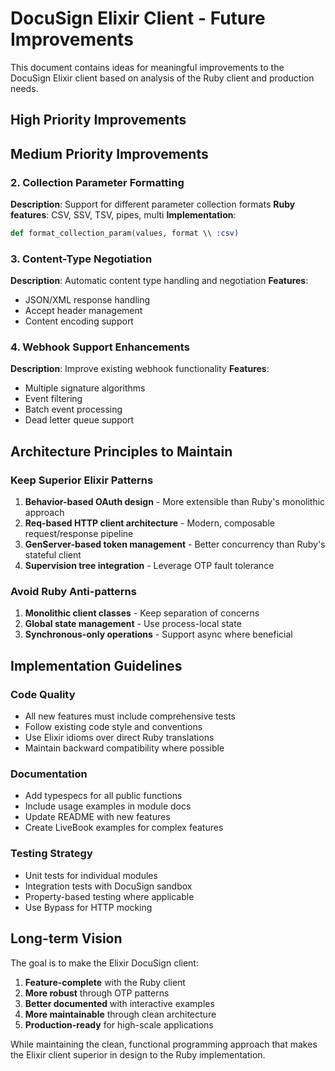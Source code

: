 # DocuSign Elixir Client - Future Improvements

This document contains ideas for meaningful improvements to the DocuSign Elixir client based on analysis of the Ruby client and production needs.

## High Priority Improvements

## Medium Priority Improvements

### 2. Collection Parameter Formatting

**Description**: Support for different parameter collection formats
**Ruby features**: CSV, SSV, TSV, pipes, multi
**Implementation**:

```elixir
def format_collection_param(values, format \\ :csv)
```

### 3. Content-Type Negotiation

**Description**: Automatic content type handling and negotiation
**Features**:

- JSON/XML response handling
- Accept header management
- Content encoding support

### 4. Webhook Support Enhancements

**Description**: Improve existing webhook functionality
**Features**:

- Multiple signature algorithms
- Event filtering
- Batch event processing
- Dead letter queue support

## Architecture Principles to Maintain

### Keep Superior Elixir Patterns

1. **Behavior-based OAuth design** - More extensible than Ruby's monolithic approach
2. **Req-based HTTP client architecture** - Modern, composable request/response pipeline
3. **GenServer-based token management** - Better concurrency than Ruby's stateful client
4. **Supervision tree integration** - Leverage OTP fault tolerance

### Avoid Ruby Anti-patterns

1. **Monolithic client classes** - Keep separation of concerns
2. **Global state management** - Use process-local state
3. **Synchronous-only operations** - Support async where beneficial

## Implementation Guidelines

### Code Quality

- All new features must include comprehensive tests
- Follow existing code style and conventions
- Use Elixir idioms over direct Ruby translations
- Maintain backward compatibility where possible

### Documentation

- Add typespecs for all public functions
- Include usage examples in module docs
- Update README with new features
- Create LiveBook examples for complex features

### Testing Strategy

- Unit tests for individual modules
- Integration tests with DocuSign sandbox
- Property-based testing where applicable
- Use Bypass for HTTP mocking

## Long-term Vision

The goal is to make the Elixir DocuSign client:

1. **Feature-complete** with the Ruby client
2. **More robust** through OTP patterns
3. **Better documented** with interactive examples
4. **More maintainable** through clean architecture
5. **Production-ready** for high-scale applications

While maintaining the clean, functional programming approach that makes the Elixir client superior in design to the Ruby implementation.

